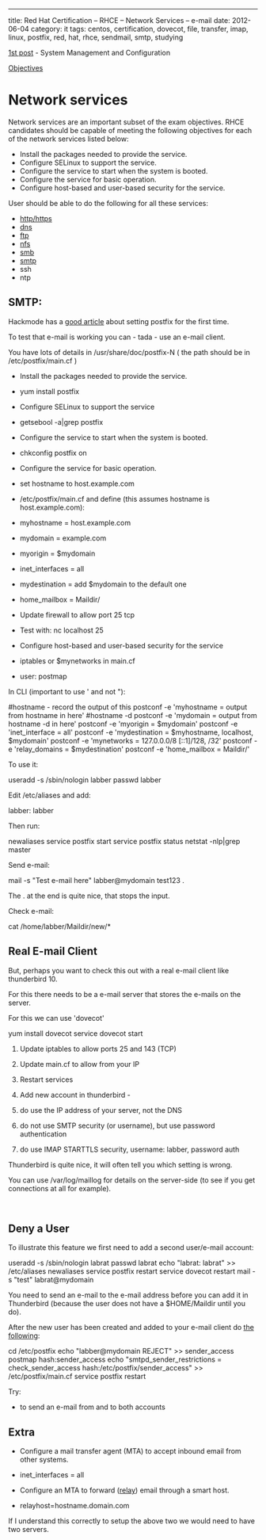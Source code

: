 ---
title: Red Hat Certification – RHCE – Network Services – e-mail
date: 2012-06-04
category: it
tags: centos, certification, dovecot, file, transfer, imap, linux, postfix, red, hat, rhce, sendmail, smtp, studying

[1st post](http://www.guldmyr.com/blog/red-hat-certification-rhce-system-configuration-and-management-2/ "1st post") \- System Management and Configuration

[Objectives](https://www.redhat.com/training/courses/ex300/examobjective "on redhat.com")

# Network services

Network services are an important subset of the exam objectives. RHCE candidates should be capable of meeting the following objectives for each of the network services listed below:

- Install the packages needed to provide the service.
- Configure SELinux to support the service.
- Configure the service to start when the system is booted.
- Configure the service for basic operation.
- Configure host-based and user-based security for the service.

User should be able to do the following for all these services:

- [http/https](http://guldmyr.com/blog/red-hat-certification-rhce-network-services-httpd)
- [dns](http://guldmyr.com/blog/red-hat-certification-rhce-network-services-dns)
- [ftp](http://www.guldmyr.com/blog/red-hat-certification-rhce-network-services-ftp)
- [nfs](http://www.guldmyr.com/blog/red-hat-certification-rhce-network-services-nfs/)
- [smb](http://www.guldmyr.com/blog/red-hat-certification-rhce-network-services-smb/)
- [smtp](http://www.guldmyr.com/blog/red-hat-certification-rhce-network-services-e-mail/)
- ssh
- ntp

## SMTP:

Hackmode has a [good article](http://www.hackmode.net/?page_id=80 "on hackmode.net") about setting postfix for the first time.

To test that e-mail is working you can - tada - use an e-mail client.

You have lots of details in /usr/share/doc/postfix-N ( the path should be in /etc/postfix/main.cf )

- Install the packages needed to provide the service.

- yum install postfix

- Configure SELinux to support the service

- getsebool -a|grep postfix

- Configure the service to start when the system is booted.

- chkconfig postfix on

- Configure the service for basic operation.

- set hostname to host.example.com
- /etc/postfix/main.cf and define (this assumes hostname is host.example.com):

- myhostname = host.example.com
- mydomain = example.com
- myorigin = $mydomain
- inet\_interfaces = all
- mydestination = add $mydomain to the default one
- home\_mailbox = Maildir/
- Update firewall to allow port 25 tcp
- Test with: nc localhost 25

- Configure host-based and user-based security for the service

- iptables or $mynetworks in main.cf
- user: postmap

In CLI (important to use ' and not "):

#hostname - record the output of this
postconf -e 'myhostname = output from hostname in here'
#hostname -d
postconf -e 'mydomain = output from hostname -d in here'
postconf -e 'myorigin = $mydomain'
postconf -e 'inet\_interface = all'
postconf -e 'mydestination = $myhostname, localhost, $mydomain'
postconf -e 'mynetworks = 127.0.0.0/8 \[::1\]/128, /32'
postconf -e 'relay\_domains = $mydestination'
postconf -e 'home\_mailbox = Maildir/'

To use it:

useradd -s /sbin/nologin labber
passwd labber

Edit /etc/aliases and add:

labber: labber

Then run:

newaliases
service postfix start
service postfix status
netstat -nlp|grep master

Send e-mail:

mail -s "Test e-mail here" labber@mydomain
test123
.

The . at the end is quite nice, that stops the input.

Check e-mail:

cat /home/labber/Maildir/new/\*

## Real E-mail Client

But, perhaps you want to check this out with a real e-mail client like thunderbird 10.

For this there needs to be a e-mail server that stores the e-mails on the server.

For this we can use 'dovecot'

yum install dovecot
service dovecot start

1. Update iptables to allow ports 25 and 143 (TCP)
2. Update main.cf to allow from your IP
3. Restart services
4. Add new account in thunderbird -

1. do use the IP address of your server, not the DNS
2. do not use SMTP security (or username), but use password authentication
3. do use IMAP STARTTLS security, username: labber, password auth

Thunderbird is quite nice, it will often tell you which setting is wrong.

You can use /var/log/maillog for details on the server-side (to see if you get connections at all for example).

 

## Deny a User

To illustrate this feature we first need to add a second user/e-mail account:

useradd -s /sbin/nologin labrat
passwd labrat
echo "labrat: labrat" >> /etc/aliases
newaliases
service postfix restart
service dovecot restart
mail -s "test" labrat@mydomain

You need to send an e-mail to the e-mail address before you can add it in Thunderbird (because the user does not have a $HOME/Maildir until you do).

After the new user has been created and added to your e-mail client do [the following](http://www.cyberciti.biz/faq/howto-blacklist-reject-sender-email-address/ "source"):

cd /etc/postfix
echo "labber@mydomain REJECT" >> sender\_access
postmap hash:sender\_access
echo "smtpd\_sender\_restrictions = check\_sender\_access hash:/etc/postfix/sender\_access" >> /etc/postfix/main.cf
service postfix restart

Try:

- to send an e-mail from and to both accounts

## Extra

- Configure a mail transfer agent (MTA) to accept inbound email from other systems.

- inet\_interfaces = all

- Configure an MTA to forward ([relay](http://www.postfix.org/postconf.5.html#relayhost "on postfix.org")) email through a smart host.

- relayhost=hostname.domain.com

If I understand this correctly to setup the above two we would need to have two servers.
